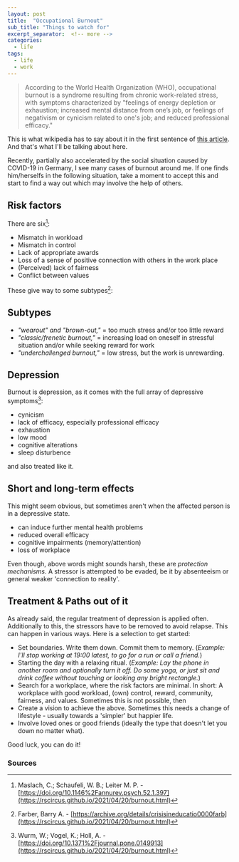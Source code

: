 ```yaml
---
layout: post
title:  "Occupational Burnout"
sub_title: "Things to watch for"
excerpt_separator:  <!-- more -->
categories:
  - life
tags:
  - life
  - work
---
```


>According to the World Health Organization (WHO), occupational burnout is a syndrome resulting from chronic work-related stress, with symptoms characterized by "feelings of energy depletion or exhaustion; increased mental distance from one’s job, or feelings of negativism or cynicism related to one's job; and reduced professional efficacy."

This is what wikipedia has to say about it in the first sentence of [this article](https://en.wikipedia.org/wiki/Occupational_burnout). And that's what I'll be talking about here.

<!-- more -->

Recently, partially also accelerated by the social situation caused by COVID-19 in Germany, I see many cases of burnout around me. If one finds him/herselfs in the following situation, take a moment to accept this and start to find a way out which may involve the help of others.

## Risk factors

There are six[^maslach]:

- Mismatch in workload
- Mismatch in control
- Lack of appropriate awards
- Loss of a sense of positive connection with others in the work place
- (Perceived) lack of fairness
- Conflict between values

These give way to some subtypes[^farber]:

## Subtypes

- _"wearout" and "brown-out,"_ = too much stress and/or too little reward
- _"classic/frenetic burnout,"_ = increasing load on oneself in stressful situation and/or while seeking reward for work
- _"underchallenged burnout,"_ = low stress, but the work is unrewarding.

## Depression

Burnout is depression, as it comes with the full array of depressive symptoms[^wurm]:

- cynicism
- lack of efficacy, especially professional efficacy
- exhaustion
- low mood
- cognitive alterations
- sleep disturbence

and also treated like it.

## Short and long-term effects

This might seem obvious, but sometimes aren't when the affected person is in a depressive state.

- can induce further mental health problems
- reduced overall efficacy
- cognitive impairments (memory/attention)
- loss of workplace

Even though, above words might sounds harsh, these are _protection mechanisms_. A stressor is attempted to be evaded, be it by absenteeism or general weaker 'connection to reality'.

## Treatment & Paths out of it

As already said, the regular treatment of depression is applied often. Additionally to this, the stressors have to be removed to avoid relapse. This can happen in various ways. Here is a selection to get started:

- Set boundaries. Write them down. Commit them to memory. (_Example: I'll stop working at 19:00 latest, to go for a run or call a friend._)
- Starting the day with a relaxing ritual. (_Example: Lay the phone in another room and optionally turn it off. Do some yoga, or just sit and drink coffee without touching or looking any bright rectangle._)
- Search for a workplace, where the risk factors are minimal. In short: A workplace with good workload, (own) control, reward, community, fairness, and values. Sometimes this is not possible, then
- Create a vision to achieve the above. Sometimes this needs a change of lifestyle - usually towards a 'simpler' but happier life.
- Involve loved ones or good friends (ideally the type that doesn't let you down no matter what).

Good luck, you can do it!

### Sources

[^maslach]: Maslach, C.; Schaufeli, W. B.; Leiter M. P. - [https://doi.org/10.1146%2Fannurev.psych.52.1.397](https://rscircus.github.io/2021/04/20/burnout.html)
[^wurm]: Wurm, W.; Vogel, K.; Holl, A. - [https://doi.org/10.1371%2Fjournal.pone.0149913](https://rscircus.github.io/2021/04/20/burnout.html)
[^farber]: Farber, Barry A. - [https://archive.org/details/crisisineducatio0000farb](https://rscircus.github.io/2021/04/20/burnout.html)
[^bianchi]: Bianchi, Renzo et al. - [https://academicworks.cuny.edu/cgi/viewcontent.cgi?article=1537&context=gc_pubs](https://rscircus.github.io/2021/04/20/burnout.html)
